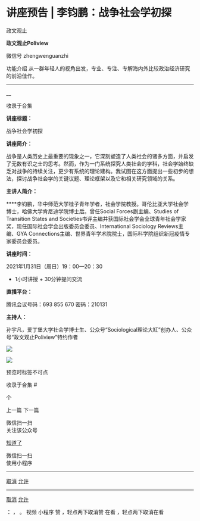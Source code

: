 

#  讲座预告 | 李钧鹏：战争社会学初探

政文观止  

**政文观止Poliview** 

微信号 zhengwenguanzhi

功能介绍 从一群年轻人的视角出发，专业、专注、专解海内外比较政治经济研究的前沿佳作。

____

__

收录于合集

  

**讲座标题：**

战争社会学初探

  

 **讲座简介：**

战争是人类历史上最重要的现象之一，它深刻塑造了人类社会的诸多方面，并启发了无数有识之士的思考。然而，作为一门系统探究人类社会的学科，社会学始终缺乏对战争的持续关注，更少有系统的理论建构。我试图在这方面提出一些初步的想法，探讨战争社会学的关键议题、理论框架以及它和相关研究领域的关系。

  

 **主讲人简介：**

 ****李钧鹏，华中师范大学桂子青年学者，社会学院教授。哥伦比亚大学社会学博士，哈佛大学肯尼迪学院博士后。曾任Social
Forces副主编、Studies of Transition States and
Societies书评主编并获国际社会学会全球青年社会学家奖，现任国际社会学会出版委员会委员、International Sociology
Reviews主编、GYA Connections主编、世界青年学术院院士，国际科学院组织新冠疫情专家委员会委员。

  

 **讲座时间：**

2021年1月31日（周日）19：00—20：30

* 1小时讲授 + 30分钟提问交流

  

 **直播平台：**

腾讯会议号码：693 855 670 密码：210131

  

 **主持人：**

孙宇凡，爱丁堡大学社会学博士生、公众号“Sociological理论大缸”创办人、公众号“政文观止Poliview”特约作者

![](images/168/2.png)

  

![](images/168/3.jpeg)

预览时标签不可点

收录于合集 #

个

上一篇 下一篇



微信扫一扫  
关注该公众号

[知道了](javascript:;)

 微信扫一扫  
使用小程序

****

[取消](javascript:void\(0\);) [允许](javascript:void\(0\);)

****

[取消](javascript:void\(0\);) [允许](javascript:void\(0\);)

： ， 。 视频 小程序 赞 ，轻点两下取消赞 在看 ，轻点两下取消在看

